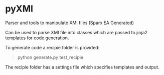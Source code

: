 # pyXMI

Parser and tools to manipulate XMI files (Sparx EA Generated)

Can be used to parse XMI file into classes which are passed to jinja2 templates for code generation. 

To generate code a recipie folder is provided:
> python generate.py test_recipie

The recipie folder has a settings file which specifies templates and output.